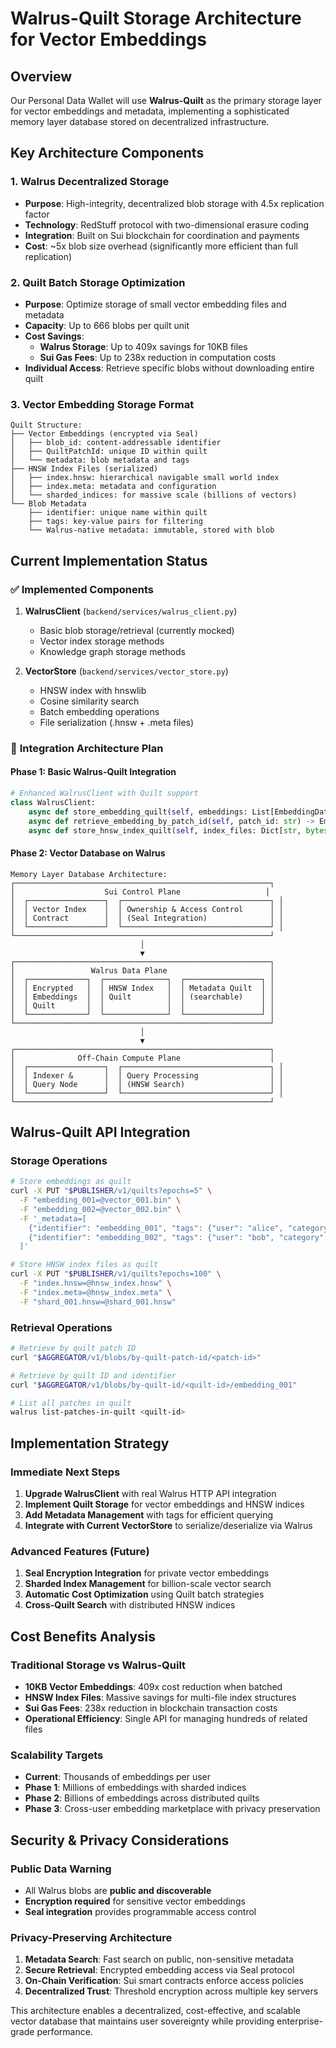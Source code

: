 # Walrus-Quilt Storage Architecture for Vector Embeddings

## Overview
Our Personal Data Wallet will use **Walrus-Quilt** as the primary storage layer for vector embeddings and metadata, implementing a sophisticated memory layer database stored on decentralized infrastructure.

## Key Architecture Components

### 1. **Walrus Decentralized Storage**
- **Purpose**: High-integrity, decentralized blob storage with 4.5x replication factor
- **Technology**: RedStuff protocol with two-dimensional erasure coding
- **Integration**: Built on Sui blockchain for coordination and payments
- **Cost**: ~5x blob size overhead (significantly more efficient than full replication)

### 2. **Quilt Batch Storage Optimization**
- **Purpose**: Optimize storage of small vector embedding files and metadata
- **Capacity**: Up to 666 blobs per quilt unit
- **Cost Savings**: 
  - **Walrus Storage**: Up to 409x savings for 10KB files
  - **Sui Gas Fees**: Up to 238x reduction in computation costs
- **Individual Access**: Retrieve specific blobs without downloading entire quilt

### 3. **Vector Embedding Storage Format**
```
Quilt Structure:
├── Vector Embeddings (encrypted via Seal)
│   ├── blob_id: content-addressable identifier
│   ├── QuiltPatchId: unique ID within quilt
│   └── metadata: blob metadata and tags
├── HNSW Index Files (serialized)
│   ├── index.hnsw: hierarchical navigable small world index
│   ├── index.meta: metadata and configuration
│   └── sharded_indices: for massive scale (billions of vectors)
└── Blob Metadata
    ├── identifier: unique name within quilt
    ├── tags: key-value pairs for filtering
    └── Walrus-native metadata: immutable, stored with blob
```

## Current Implementation Status

### ✅ **Implemented Components**
1. **WalrusClient** (`backend/services/walrus_client.py`)
   - Basic blob storage/retrieval (currently mocked)
   - Vector index storage methods
   - Knowledge graph storage methods

2. **VectorStore** (`backend/services/vector_store.py`)
   - HNSW index with hnswlib
   - Cosine similarity search
   - Batch embedding operations
   - File serialization (.hnsw + .meta files)

### 🚧 **Integration Architecture Plan**

#### **Phase 1: Basic Walrus-Quilt Integration**
```python
# Enhanced WalrusClient with Quilt support
class WalrusClient:
    async def store_embedding_quilt(self, embeddings: List[EmbeddingData]) -> QuiltResponse
    async def retrieve_embedding_by_patch_id(self, patch_id: str) -> EmbeddingData
    async def store_hnsw_index_quilt(self, index_files: Dict[str, bytes]) -> str
```

#### **Phase 2: Vector Database on Walrus**
```
Memory Layer Database Architecture:
┌─────────────────────────────────────────────────────────┐
│                    Sui Control Plane                   │
│  ┌─────────────────┐  ┌─────────────────────────────────┐ │
│  │ Vector Index    │  │ Ownership & Access Control      │ │
│  │ Contract        │  │ (Seal Integration)              │ │
│  └─────────────────┘  └─────────────────────────────────┘ │
└─────────────────────────────────────────────────────────┘
                             │
                             ▼
┌─────────────────────────────────────────────────────────┐
│                 Walrus Data Plane                       │
│  ┌─────────────┐  ┌──────────────┐  ┌─────────────────┐ │
│  │ Encrypted   │  │ HNSW Index   │  │ Metadata Quilt  │ │
│  │ Embeddings  │  │ Quilt        │  │ (searchable)    │ │
│  │ Quilt       │  │              │  │                 │ │
│  └─────────────┘  └──────────────┘  └─────────────────┘ │
└─────────────────────────────────────────────────────────┘
                             │
                             ▼
┌─────────────────────────────────────────────────────────┐
│              Off-Chain Compute Plane                    │
│  ┌─────────────────┐  ┌─────────────────────────────────┐ │
│  │ Indexer &       │  │ Query Processing                │ │
│  │ Query Node      │  │ (HNSW Search)                   │ │
│  └─────────────────┘  └─────────────────────────────────┘ │
└─────────────────────────────────────────────────────────┘
```

## Walrus-Quilt API Integration

### **Storage Operations**
```bash
# Store embeddings as quilt
curl -X PUT "$PUBLISHER/v1/quilts?epochs=5" \
  -F "embedding_001=@vector_001.bin" \
  -F "embedding_002=@vector_002.bin" \
  -F '_metadata=[
    {"identifier": "embedding_001", "tags": {"user": "alice", "category": "text"}},
    {"identifier": "embedding_002", "tags": {"user": "bob", "category": "image"}}
  ]'

# Store HNSW index files as quilt  
curl -X PUT "$PUBLISHER/v1/quilts?epochs=100" \
  -F "index.hnsw=@hnsw_index.hnsw" \
  -F "index.meta=@hnsw_index.meta" \
  -F "shard_001.hnsw=@shard_001.hnsw"
```

### **Retrieval Operations**
```bash
# Retrieve by quilt patch ID
curl "$AGGREGATOR/v1/blobs/by-quilt-patch-id/<patch-id>"

# Retrieve by quilt ID and identifier
curl "$AGGREGATOR/v1/blobs/by-quilt-id/<quilt-id>/embedding_001"

# List all patches in quilt
walrus list-patches-in-quilt <quilt-id>
```

## Implementation Strategy

### **Immediate Next Steps**
1. **Upgrade WalrusClient** with real Walrus HTTP API integration
2. **Implement Quilt Storage** for vector embeddings and HNSW indices
3. **Add Metadata Management** with tags for efficient querying
4. **Integrate with Current VectorStore** to serialize/deserialize via Walrus

### **Advanced Features (Future)**
1. **Seal Encryption Integration** for private vector embeddings
2. **Sharded Index Management** for billion-scale vector search
3. **Automatic Cost Optimization** using Quilt batch strategies
4. **Cross-Quilt Search** with distributed HNSW indices

## Cost Benefits Analysis

### **Traditional Storage vs Walrus-Quilt**
- **10KB Vector Embeddings**: 409x cost reduction when batched
- **HNSW Index Files**: Massive savings for multi-file index structures  
- **Sui Gas Fees**: 238x reduction in blockchain transaction costs
- **Operational Efficiency**: Single API for managing hundreds of related files

### **Scalability Targets**
- **Current**: Thousands of embeddings per user
- **Phase 1**: Millions of embeddings with sharded indices
- **Phase 2**: Billions of embeddings across distributed quilts
- **Phase 3**: Cross-user embedding marketplace with privacy preservation

## Security & Privacy Considerations

### **Public Data Warning**
- All Walrus blobs are **public and discoverable**
- **Encryption required** for sensitive vector embeddings
- **Seal integration** provides programmable access control

### **Privacy-Preserving Architecture**
1. **Metadata Search**: Fast search on public, non-sensitive metadata
2. **Secure Retrieval**: Encrypted embedding access via Seal protocol
3. **On-Chain Verification**: Sui smart contracts enforce access policies
4. **Decentralized Trust**: Threshold encryption across multiple key servers

This architecture enables a decentralized, cost-effective, and scalable vector database that maintains user sovereignty while providing enterprise-grade performance.
